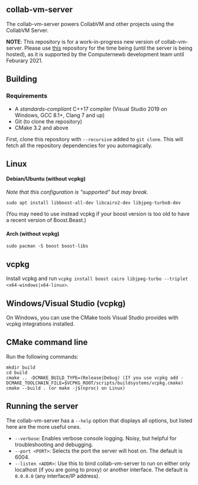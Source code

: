## collab-vm-server

The collab-vm-server powers CollabVM and other projects using the CollabVM Server.

**NOTE**: This repository is for a work-in-progress new version of collab-vm-server. Please use [this](https://github.com/computernewb/collab-vm-server) repository for the time being (until the server is being hosted),
as it is supported by the Computernewb development team until Feburary 2021.


## Building

### Requirements
 - A *standards-compliant* C++17 compiler (Visual Studio 2019 on Windows, GCC 8.1+, Clang 7 and up)
 - Git (to clone the repository)
 - CMake 3.2 and above

First, clone this repository with `--recursive` added to `git clone`. This will fetch all the repository dependencies for you automagically.

## Linux

#### Debian/Ubuntu (without vcpkg)
_Note that this configuration is "supported" but may break._

`sudo apt install libboost-all-dev libcairo2-dev libjpeg-turbo8-dev`

(You may need to use instead vcpkg if your boost version is too old to have a recent version of Boost.Beast.)

#### Arch (without vcpkg)
`sudo pacman -S boost boost-libs`

## vcpkg

Install vcpkg and run `vcpkg install boost cairo libjpeg-turbo --triplet <x64-windows|x64-linux>`.

## Windows/Visual Studio (vcpkg)

On Windows, you can use the CMake tools Visual Studio provides with vcpkg integrations installed.

## CMake command line
Run the following commands:

```
mkdir build
cd build
cmake .. -DCMAKE_BUILD_TYPE=(Release|Debug) (If you use vcpkg add -DCMAKE_TOOLCHAIN_FILE=$VCPKG_ROOT/scripts/buildsystems/vcpkg.cmake)
cmake --build . (or make -j$(nproc) on Linux)
```


## Running the server

The collab-vm-server has a `--help` option that displays all options, but listed here are the more useful ones.

* `--verbose`: Enables verbose console logging. Noisy, but helpful for troubleshooting and debugging.
* `--port <PORT>`: Selects the port the server will host on. The default is 6004.
* `--listen <ADDR>`: Use this to bind collab-vm-server to run on either only localhost (if you are going to proxy) or another interface. The default is `0.0.0.0` (any interface/IP address).